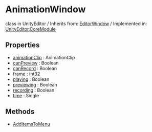 # AnimationWindow
class in UnityEditor
 / Inherits from: <a href="https://docs.unity3d.com/6000.0/Documentation/ScriptReference/EditorWindow.html" target="_blank">EditorWindow</a> / Implemented in: <a href="https://docs.unity3d.com/6000.0/Documentation/ScriptReference/UnityEditor.CoreModule.html" target="_blank">UnityEditor.CoreModule</a>
## Properties
- <a href="https://docs.unity3d.com/6000.0/Documentation/ScriptReference/AnimationWindow-animationClip.html" target="_blank">animationClip</a> : AnimationClip
- <a href="https://docs.unity3d.com/6000.0/Documentation/ScriptReference/AnimationWindow-canPreview.html" target="_blank">canPreview</a> : Boolean
- <a href="https://docs.unity3d.com/6000.0/Documentation/ScriptReference/AnimationWindow-canRecord.html" target="_blank">canRecord</a> : Boolean
- <a href="https://docs.unity3d.com/6000.0/Documentation/ScriptReference/AnimationWindow-frame.html" target="_blank">frame</a> : Int32
- <a href="https://docs.unity3d.com/6000.0/Documentation/ScriptReference/AnimationWindow-playing.html" target="_blank">playing</a> : Boolean
- <a href="https://docs.unity3d.com/6000.0/Documentation/ScriptReference/AnimationWindow-previewing.html" target="_blank">previewing</a> : Boolean
- <a href="https://docs.unity3d.com/6000.0/Documentation/ScriptReference/AnimationWindow-recording.html" target="_blank">recording</a> : Boolean
- <a href="https://docs.unity3d.com/6000.0/Documentation/ScriptReference/AnimationWindow-time.html" target="_blank">time</a> : Single
## Methods
- <a href="https://docs.unity3d.com/6000.0/Documentation/ScriptReference/AnimationWindow.AddItemsToMenu.html" target="_blank">AddItemsToMenu</a>
